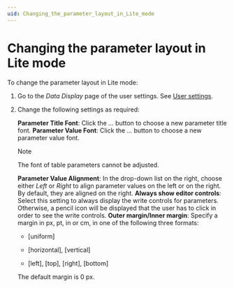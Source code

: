 ```yaml
---
uid: Changing_the_parameter_layout_in_Lite_mode
---
```


# Changing the parameter layout in Lite mode

To change the parameter layout in Lite mode:

1. Go to the *Data Display* page of the user settings. See [User settings](xref:User_settings).

2. Change the following settings as required:

    **Parameter Title Font**: Click the *...* button to choose a new parameter title font.     **Parameter Value Font**: Click the *...* button to choose a new parameter value font.

    > [!NOTE]
    > The font of table parameters cannot be adjusted.

    **Parameter Value Alignment**: In the drop-down list on the right, choose either *Left* or *Right* to align parameter values on the left or on the right. By default, they are aligned on the right.     **Always show editor controls**: Select this setting to always display the write controls for parameters. Otherwise, a pencil icon will be displayed that the user has to click in order to see the write controls.     **Outer margin/Inner margin**: Specify a margin in px, pt, in or cm, in one of the following three formats:

    - \[uniform\]

    - \[horizontal\], \[vertical\]

    - \[left\], \[top\], \[right\], \[bottom\]

    The default margin is 0 px.
